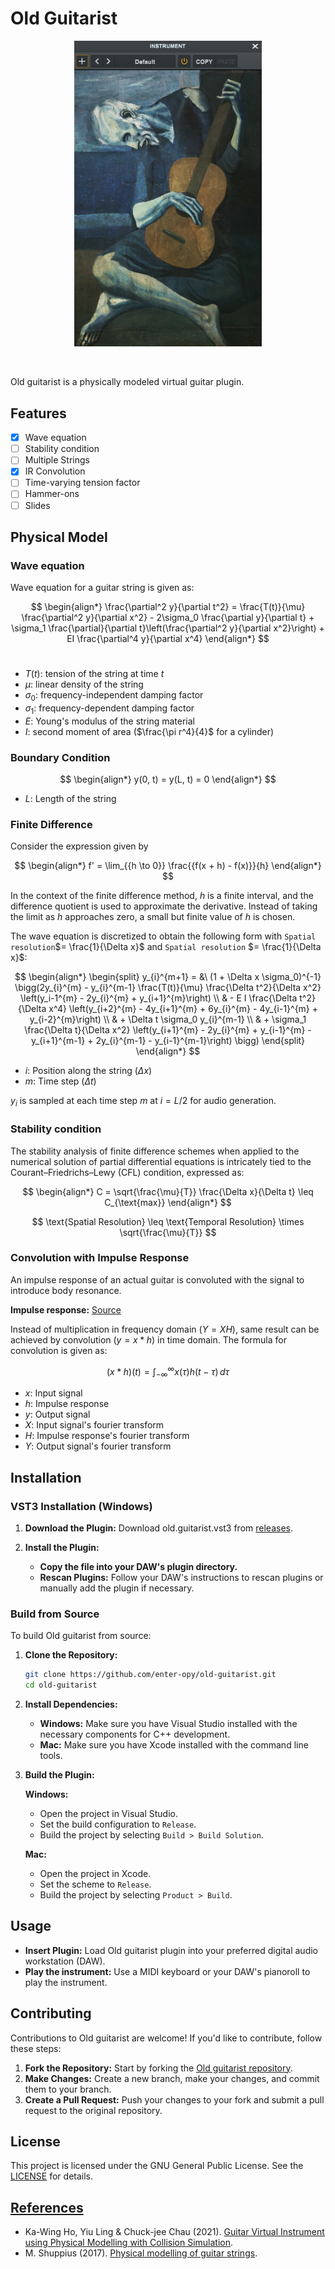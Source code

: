 <h1>Old Guitarist</h2>

<p align="center"><img src="res/Screenshot.png" width="300"></p>

<br>

<p>
    Old guitarist is a physically modeled virtual guitar plugin.
</p>

## Features
- [x] Wave equation
- [ ] Stability condition
- [ ] Multiple Strings
- [x] IR Convolution
- [ ] Time-varying tension factor
- [ ] Hammer-ons
- [ ] Slides

## Physical Model

### Wave equation
Wave equation for a guitar string is given as:

$$
\begin{align*}
\frac{\partial^2 y}{\partial t^2} = \frac{T(t)}{\mu} \frac{\partial^2 y}{\partial x^2} - 2\sigma_0 \frac{\partial y}{\partial t} + \sigma_1 \frac{\partial}{\partial t}\left(\frac{\partial^2 y}{\partial x^2}\right) + EI \frac{\partial^4 y}{\partial x^4}
\end{align*}
$$
<br>

- $T(t)$: tension of the string at time $t$
- $\mu$: linear density of the string
- $\sigma_0$: frequency-independent damping factor
- $\sigma_1$: frequency-dependent damping factor
- $E$: Young's modulus of the string material
- $I$: second moment of area ($\frac{\pi r^4}{4}$ for a cylinder)

### Boundary Condition
$$
\begin{align*}
y(0, t) = y(L, t) = 0
\end{align*}
$$

- $L$: Length of the string

### Finite Difference
Consider the expression given by

$$
\begin{align*}
f' = \lim_{{h \to 0}} \frac{{f(x + h) - f(x)}}{h}
\end{align*}
$$

In the context of the finite difference method, $h$ is a finite interval, and the difference quotient is used to approximate the derivative. Instead of taking the limit as $h$ approaches zero, a small but finite value of $h$ is chosen.

The wave equation is discretized to obtain the following form with `Spatial resolution`$= \frac{1}{\Delta x}$ and `Spatial resolution` $= \frac{1}{\Delta x}$:

$$
\begin{align*}
\begin{split}
y_{i}^{m+1} = &\ (1 + \Delta x \sigma_0)^{-1} \bigg(2y_{i}^{m} - y_{i}^{m-1} \frac{T(t)}{\mu} \frac{\Delta t^2}{\Delta x^2} \left(y_i-1^{m} - 2y_{i}^{m} + y_{i+1}^{m}\right) \\
& - E I \frac{\Delta t^2}{\Delta x^4} \left(y_{i+2}^{m} - 4y_{i+1}^{m} + 6y_{i}^{m} - 4y_{i-1}^{m} + y_{i-2}^{m}\right) \\
& + \Delta t \sigma_0 y_{i}^{m-1} \\
& + \sigma_1 \frac{\Delta t}{\Delta x^2} \left(y_{i+1}^{m} - 2y_{i}^{m} + y_{i-1}^{m} - y_{i+1}^{m-1} + 2y_{i}^{m-1} - y_{i-1}^{m-1}\right) \bigg)
\end{split}
\end{align*}
$$

- $i$: Position along the string ($\Delta x$)
- $m$: Time step ($\Delta t$)

$y_{i}$ is sampled at each time step $m$ at $i=L/2$ for audio generation.

### Stability condition
The stability analysis of finite difference schemes when applied to the numerical solution of partial differential equations is intricately tied to the Courant–Friedrichs–Lewy (CFL) condition, expressed as:

$$
\begin{align*}
C = \sqrt{\frac{\mu}{T}} \frac{\Delta x}{\Delta t} \leq C_{\text{max}}
\end{align*}
$$

$$
\text{Spatial Resolution} \leq \text{Temporal Resolution} \times \sqrt{\frac{\mu}{T}}
$$

### Convolution with Impulse Response

An impulse response of an actual guitar is convoluted with the signal to introduce body resonance.

**Impulse response:** [Source](https://ccrma.stanford.edu/~jiffer8/420/project.html)

Instead of multiplication in frequency domain ($Y=XH$), same result can be achieved by convolution ($y=x*h$) in time domain. The formula for convolution is given as:

$$
(x * h)(t) = \int_{-\infty}^{\infty} x(\tau) h(t - \tau) \, d\tau
$$

- $x$: Input signal
- $h$: Impulse response
- $y$: Output signal
- $X$: Input signal's fourier transform
- $H$: Impulse response's fourier transform
- $Y$: Output signal's fourier transform

## Installation
### VST3 Installation (Windows)

1. **Download the Plugin:** Download old.guitarist.vst3 from [releases](https://github.com/enter-opy/old-guitarist/releases).

2. **Install the Plugin:**
   - **Copy the file into your DAW's plugin directory.**
   - **Rescan Plugins:** Follow your DAW's instructions to rescan plugins or manually add the plugin if necessary.

### Build from Source
To build Old guitarist from source:

1. **Clone the Repository:**
   ```bash
   git clone https://github.com/enter-opy/old-guitarist.git
   cd old-guitarist
2. **Install Dependencies:**
   - **Windows:** Make sure you have Visual Studio installed with the necessary components for C++ development.
   - **Mac:** Make sure you have Xcode installed with the command line tools.

3. **Build the Plugin:**

   **Windows:**
   - Open the project in Visual Studio.
   - Set the build configuration to `Release`.
   - Build the project by selecting `Build > Build Solution`.

   **Mac:**
   - Open the project in Xcode.
   - Set the scheme to `Release`.
   - Build the project by selecting `Product > Build`.
## Usage
- **Insert Plugin:** Load Old guitarist plugin into your preferred digital audio workstation (DAW).
- **Play the instrument:** Use a MIDI keyboard or your DAW's pianoroll to play the instrument.

## Contributing
Contributions to Old guitarist are welcome! If you'd like to contribute, follow these steps:
1. **Fork the Repository:** Start by forking the [Old guitarist repository](https://github.com/enter-opy/old-guitarist).
2. **Make Changes:** Create a new branch, make your changes, and commit them to your branch.
3. **Create a Pull Request:** Push your changes to your fork and submit a pull request to the original repository.
## License
This project is licensed under the GNU General Public License. See the [LICENSE](https://github.com/enter-opy/old-guitarist/blob/main/LICENSE) for details.

<h2><u>References</u></h2>

- Ka-Wing Ho, Yiu Ling & Chuck-jee Chau (2021). [Guitar Virtual Instrument using Physical Modelling with Collision Simulation](https://www.researchgate.net/publication/346562874_Guitar_Virtual_Instrument_using_Physical_Modelling_with_Collision_Simulation).</a><br>
- M. Shuppius (2017). [Physical modelling of guitar strings](https://www.youtube.com/watch?v=sxt5rxF_PdI).
</ul>